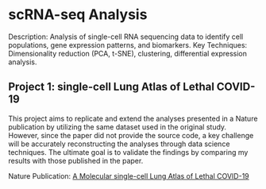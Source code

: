 # scRNA-seq Analysis

Description: Analysis of single-cell RNA sequencing data to identify cell populations, gene expression patterns, and biomarkers.
Key Techniques: Dimensionality reduction (PCA, t-SNE), clustering, differential expression analysis.

## Project 1: single-cell Lung Atlas of Lethal COVID-19
This project aims to replicate and extend the analyses presented in a Nature publication by utilizing the same dataset used in the original study. However, since the paper did not provide the source code, a key challenge will be accurately reconstructing the analyses through data science techniques. The ultimate goal is to validate the findings by comparing my results with those published in the paper.

Nature Publication: [A Molecular single-cell Lung Atlas of Lethal COVID-19](https://github.com/user-attachments/files/16632823/s41586-021-03569-1.pdf)

